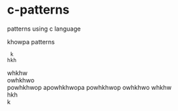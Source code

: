 # c-patterns
patterns using c language

khowpa patterns

     k     
    hkh    
   whkhw   
  owhkhwo  
 powhkhwop 
apowhkhwopa
 powhkhwop
  owhkhwo 
   whkhw  
    hkh   
     k 
